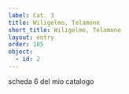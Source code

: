 ```yaml
---
label: Cat. 3
title: Wiligelmo, Telamone
short_title: Wiligelmo, Telamone
layout: entry
order: 105
object:
  - id: 2
---
```


scheda 6 del mio catalogo
